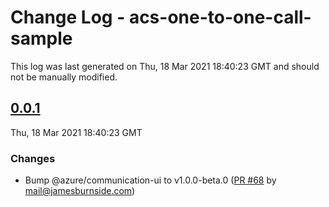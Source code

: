 # Change Log - acs-one-to-one-call-sample

This log was last generated on Thu, 18 Mar 2021 18:40:23 GMT and should not be manually modified.

<!-- Start content -->

## [0.0.1](https://github.com/azure/communication-ui-sdk/tree/acs-one-to-one-call-sample_v0.0.1)

Thu, 18 Mar 2021 18:40:23 GMT

### Changes

- Bump @azure/communication-ui to v1.0.0-beta.0 ([PR #68](https://github.com/azure/communication-ui-sdk/pull/68) by mail@jamesburnside.com)
